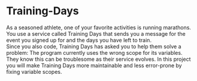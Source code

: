 # Training-Days
As a seasoned athlete, one of your favorite activities is running marathons. 
You use a service called Training Days that sends you a message for the event you signed up for and the days you have left to train.  
Since you also code, Training Days has asked you to help them solve a problem: The program currently uses the wrong scope for its variables. 
They know this can be troublesome as their service evolves. In this project you will make Training Days more maintainable and less error-prone by fixing variable scopes.
